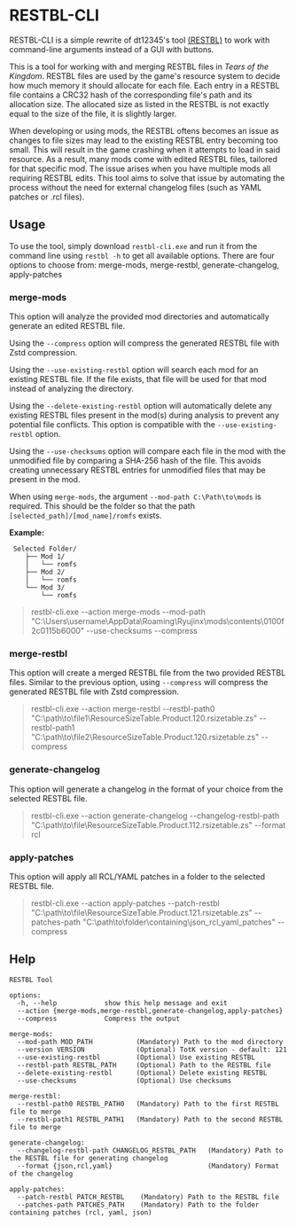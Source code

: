 # RESTBL-CLI
RESTBL-CLI is a simple rewrite of dt12345's tool [(RESTBL)](https://github.com/dt-12345/totktools) to work with command-line arguments instead of a GUI with buttons.

This is a tool for working with and merging RESTBL files in *Tears of the Kingdom*. RESTBL files are used by the game's resource system to decide how much memory it should allocate for each file. Each entry in a RESTBL file contains a CRC32 hash of the corresponding file's path and its allocation size. The allocated size as listed in the RESTBL is not exactly equal to the size of the file, it is slightly larger.

When developing or using mods, the RESTBL oftens becomes an issue as changes to file sizes may lead to the existing RESTBL entry becoming too small. This will result in the game crashing when it attempts to load in said resource. As a result, many mods come with edited RESTBL files, tailored for that specific mod. The issue arises when you have multiple mods all requiring RESTBL edits. This tool aims to solve that issue by automating the process without the need for external changelog files (such as YAML patches or .rcl files).

## Usage
To use the tool, simply download `restbl-cli.exe` and run it from the command line using `restbl -h` to get all available options. There are four options to choose from: merge-mods, merge-restbl, generate-changelog, apply-patches

### merge-mods
This option will analyze the provided mod directories and automatically generate an edited RESTBL file.

Using the `--compress` option will compress the generated RESTBL file with Zstd compression.

Using the `--use-existing-restbl` option will search each mod for an existing RESTBL file. If the file exists, that file will be used for that mod instead of analyzing the directory.

Using the `--delete-existing-restbl` option will automatically delete any existing RESTBL files present in the mod(s) during analysis to prevent any potential file conflicts. This option is compatible with the `--use-existing-restbl` option.

Using the `--use-checksums` option will compare each file in the mod with the unmodified file by comparing a SHA-256 hash of the file. This avoids creating unnecessary RESTBL entries for unmodified files that may be present in the mod.

When using `merge-mods`, the argument `--mod-path C:\Path\to\mods` is required. This should be the folder so that the path `[selected_path]/[mod_name]/romfs` exists.

**Example:**
```
 Selected Folder/
    ├── Mod 1/
    │   └── romfs
    ├── Mod 2/
    │   └── romfs
    └── Mod 3/
        └── romfs
```
> restbl-cli.exe --action merge-mods --mod-path "C:\Users\username\AppData\Roaming\Ryujinx\mods\contents\0100f2c0115b6000" --use-checksums --compress

### merge-restbl
This option will create a merged RESTBL file from the two provided RESTBL files. Similar to the previous option, using `--compress` will compress the generated RESTBL file with Zstd compression.

> restbl-cli.exe --action merge-restbl --restbl-path0 "C:\path\to\file1\ResourceSizeTable.Product.120.rsizetable.zs" --restbl-path1 "C:\path\to\file2\ResourceSizeTable.Product.120.rsizetable.zs" --compress


### generate-changelog
This option will generate a changelog in the format of your choice from the selected RESTBL file.

> restbl-cli.exe --action generate-changelog --changelog-restbl-path "C:\path\to\file\ResourceSizeTable.Product.112.rsizetable.zs" --format rcl


### apply-patches
This option will apply all RCL/YAML patches in a folder to the selected RESTBL file.

> restbl-cli.exe --action apply-patches --patch-restbl "C:\path\to\file\ResourceSizeTable.Product.121.rsizetable.zs" --patches-path "C:\path\to\folder\containing\json_rcl_yaml_patches" --compress


## Help
```
RESTBL Tool

options:
  -h, --help            show this help message and exit
  --action {merge-mods,merge-restbl,generate-changelog,apply-patches}
  --compress            Compress the output

merge-mods:
  --mod-path MOD_PATH           (Mandatory) Path to the mod directory
  --version VERSION             (Optional) TotK version - default: 121
  --use-existing-restbl         (Optional) Use existing RESTBL
  --restbl-path RESTBL_PATH     (Optional) Path to the RESTBL file
  --delete-existing-restbl      (Optional) Delete existing RESTBL
  --use-checksums               (Optional) Use checksums

merge-restbl:
  --restbl-path0 RESTBL_PATH0   (Mandatory) Path to the first RESTBL file to merge
  --restbl-path1 RESTBL_PATH1   (Mandatory) Path to the second RESTBL file to merge

generate-changelog:
  --changelog-restbl-path CHANGELOG_RESTBL_PATH   (Mandatory) Path to the RESTBL file for generating changelog
  --format {json,rcl,yaml}                        (Mandatory) Format of the changelog

apply-patches:
  --patch-restbl PATCH_RESTBL    (Mandatory) Path to the RESTBL file
  --patches-path PATCHES_PATH    (Mandatory) Path to the folder containing patches (rcl, yaml, json)
```
